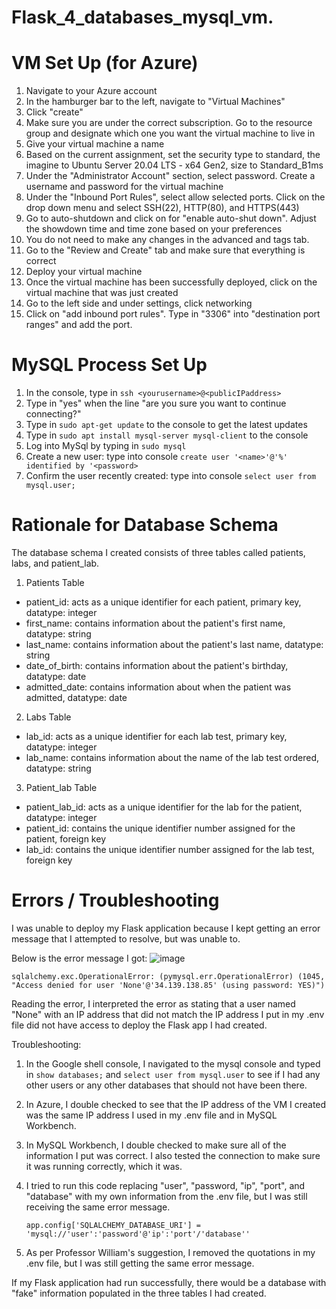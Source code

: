 # Flask_4_databases_mysql_vm.

# VM Set Up (for Azure)

1. Navigate to your Azure account
2. In the hamburger bar to the left, navigate to "Virtual Machines"
3. Click "create"
4. Make sure you are under the correct subscription. Go to the resource group and designate which one you want the virtual machine to live in
5. Give your virtual machine a name
6. Based on the current assignment, set the security type to standard, the imagine to Ubuntu Server 20.04 LTS - x64 Gen2, size to Standard_B1ms
7. Under the "Administrator Account" section, select password. Create a username and password for the virtual machine
8. Under the "Inbound Port Rules", select allow selected ports. Click on the drop down menu and select SSH(22), HTTP(80), and HTTPS(443)
9. Go to auto-shutdown and click on for "enable auto-shut down". Adjust the showdown time and time zone based on your preferences
10. You do not need to make any changes in the advanced and tags tab. 
11. Go to the "Review and Create" tab and make sure that everything is correct
12. Deploy your virtual machine
13. Once the virtual machine has been successfully deployed, click on the virtual machine that was just created
14. Go to the left side and under settings, click networking
15. Click on "add inbound port rules". Type in "3306" into "destination port ranges" and add the port.

# MySQL Process Set Up
1. In the console, type in ```ssh <yourusername>@<publicIPaddress>```
2. Type in "yes" when the line "are you sure you want to continue connecting?"
3. Type in ```sudo apt-get update``` to the console to get the latest updates
4. Type in ```sudo apt install mysql-server mysql-client``` to the console
5. Log into MySql by typing in ```sudo mysql```
6. Create a new user: type into console ```create user '<name>'@'%' identified by '<password>```
7. Confirm the user recently created: type into console ```select user from mysql.user;```

# Rationale for Database Schema

The database schema I created consists of three tables called patients, labs, and patient_lab. 

1. Patients Table

* patient_id: acts as a unique identifier for each patient, primary key, datatype: integer
* first_name: contains information about the patient's first name, datatype: string
* last_name: contains information about the patient's last name, datatype: string
* date_of_birth: contains information about the patient's birthday, datatype: date
* admitted_date: contains information about when the patient was admitted, datatype: date

2. Labs Table

* lab_id: acts as a unique identifier for each lab test, primary key, datatype: integer
* lab_name: contains information about the name of the lab test ordered, datatype: string
  
3. Patient_lab Table

* patient_lab_id: acts as a unique identifier for the lab for the patient, datatype: integer
* patient_id: contains the unique identifier number assigned for the patient, foreign key
* lab_id: contains the unique identifier number assigned for the lab test, foreign key

# Errors / Troubleshooting

I was unable to deploy my Flask application because I kept getting an error message that I attempted to resolve, but was unable to. 

Below is the error message I got:
![image](https://github.com/jesschannn/Flask_4_databases_mysql_vm./assets/123782059/5ba82d47-a25d-44a6-b2e1-d77e4a4bd772)

```sqlalchemy.exc.OperationalError: (pymysql.err.OperationalError) (1045, "Access denied for user 'None'@'34.139.138.85' (using password: YES)")```

Reading the error, I interpreted the error as stating that a user named "None" with an IP address that did not match the IP address I put in my .env file did not have access to deploy the Flask app I had created. 

Troubleshooting: 

1. In the Google shell console, I navigated to the mysql console and typed in ```show databases;``` and ```select user from mysql.user``` to see if I had any other users or any other databases that should not have been there.
2. In Azure, I double checked to see that the IP address of the VM I created was the same IP address I used in my .env file and in MySQL Workbench.
3. In MySQL Workbench, I double checked to make sure all of the information I put was correct. I also tested the connection to make sure it was running correctly, which it was.
4. I tried to run this code replacing "user", "password, "ip", "port", and "database" with my own information from the .env file, but I was still receiving the same error message.

   ```app.config['SQLALCHEMY_DATABASE_URI'] = 'mysql://'user':'password'@'ip':'port'/'database''```
   
5. As per Professor William's suggestion, I removed the quotations in my .env file, but I was still getting the same error message.

If my Flask application had run successfully, there would be a database with "fake" information populated in the three tables I had created.
